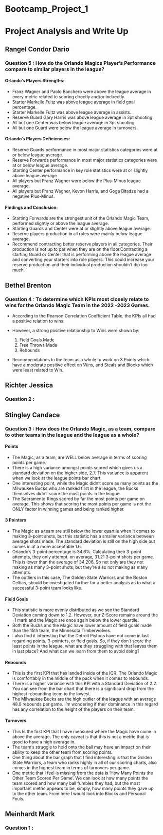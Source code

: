 # Bootcamp_Project_1
# Project Analysis and Write Up

## Rangel Condor Dario

### Question 5 : How do the Orlando Magics Player’s Performance compare to similar players in the league?

#### Orlando’s Players Strengths:
- Franz Wagner and Paolo Banchero were above the league average in every metric related to scoring directly and/or indirectly.
- Starter Markelle Fultz was above league average in field goal percentage.
- Starter Markelle Fultz was above league average in assists.
- Reserve Guard Gary Harris was above league average in 3pt shooting.
- All but one Center was below league average in 3pt shooting.
- All but one Guard were below the league average in turnovers.

#### Orlando’s Players Deficiencies:
- Reserve Guards performance in most major statistics categories were at or below league average.
- Reserve Forwards performance in most major statistics categories were at or below league average.
- Starting Center performance in key role statistics were at or slightly above league average.
- All players but Franz Wagner were below the Plus-Minus league average.
- All players but Franz Wagner, Kevon Harris, and Goga Bitadze had a negative Plus-Minus.

#### Findings and Conclusion:
- Starting Forwards are the strongest unit of the Orlando Magic Team, performed slightly or above the league average.
- Starting Guards and Center were at or slightly above league average.
- Reserve players production in all roles were mainly below league average.
- Recommend contracting better reserve players in all categories. Their production is not up to par when they are on the floor.Contracting a starting Guard or Center that is performing above the league average and converting your starters into role players. This could increase your reserve production and their individual production shouldn’t dip too much. 


## Bethel Brenton

### Question 4 : To determine which KPIs most closely relate to wins for the Orlando Magic Team in the 2022 -2023 Games.

- According to the Pearson Correlation Coefficient Table, the KPIs all had a positive relation to wins.
- However, a strong positive relationship to Wins were shown by: 
   1) Field Goals Made
   2) Free Throws Made
   3) Rebounds

- Recommendations to the team as a whole to work on 3 Points which have a moderate positive effect on Wins,
and Steals and Blocks which were least related to Win.


## Richter Jessica

### Question 2 : 


## Stingley Candace

### Question 3 : How does the Orlando Magic, as a team, compare to other teams in the league and the league as a whole?

#### Points
   - The Magic, as a team, are WELL below average in terms of scoring points per game. 
   - There is a high variance amongst points scored which gives us a standard deviation on the higher side, 2.7. This variance is apparent when we look at the league points bar chart. 
   - One interesting point, while the Magic didn’t score as many points as the Milwaukee Bucks who are ranked first in the league, the Bucks themselves didn’t score the most points in the league. 
   - The Sacramento Kings scored by far the most points per game on average. This shows that scoring the most points per game is not the ONLY factor in winning games and being ranked higher.

#### 3 Pointers
   - The Magic as a team are still below the lower quartile when it comes to making 3-point shots, but this statistic has a smaller variance between average shots made. The standard deviation is still on the high side but comes in at a more acceptable 1.6. 
   - Orlando’s 3-point percentage is 34.6%. Calculating their 3-point attempts, they only attempt, on average, 31.21 3-point shots per game. This is lower than the average of 34.206. So not only are they not making as many 3-point shots, but they’re also not making as many attempts. 
   - The outliers in this case, The Golden State Warriors and the Boston Celtics, should be investigated further for a better analysis as to what a successful 3-point team looks like.

#### Field Goals
   - This statistic is more evenly distributed as we see the Standard Deviation coming down to 1.2. However, our Z-Score remains around the -1 mark and the Magic are once again below the lower quartile.
   - Both the Bucks and the Magic have lower amount of field goals made than the 15th team, the Minnesota Timberwolves. 
   - I also find it interesting that the Detroit Pistons have not come in last regarding points, 3-pointers, or field goals. So, if they don’t score the least points in the league, what are they struggling with that leaves them in last place? And what can we learn from them to avoid doing?

#### Rebounds
   - This is the first KPI that has landed inside of the IQR. The Orlando Magic is comfortably in the middle of the pack when it comes to rebounds.
   - There is a higher variance with this KPI with a Standard Deviation of 2.2. You can see from the bar chart that there is a significant drop from the highest rebounding team to the lowest. 
   - The Milwaukee Bucks are the high outlier of the league with an average 48.6 rebounds per game. I’m wondering if their dominance in this regard has any correlation to the height of the players on their team. 

#### Turnovers
   - This Is the first KPI that I have measured where the Magic have come in above the average. The only caveat is that this is not a metric that is good to have a high average in. 
   - The team’s struggle to hold onto the ball may have an impact on their ability to keep the other team from scoring points. 
   - One thing about the bar graph that I find interesting is that the Golden State Warriors, a team who ranks highly in all of our scoring charts, also comes in the highest team in terms of turnovers per game. 
   - One metric that I feel is missing from the data is ‘How Many Points the Other Team Scored Per Game’. We can look at how many points the team scored and how many ball fumbles they had, but the most important metric appears to be, simply, how many points they gave up to the other team. From here I would look into Blocks and Personal Fouls.


## Meinhardt Mark

### Question 1 : 
